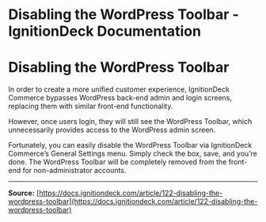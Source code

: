 # Disabling the WordPress Toolbar - IgnitionDeck Documentation

# Disabling the WordPress Toolbar

[](javascript:window.print())
In order to create a more unified customer experience, IgnitionDeck Commerce bypasses WordPress back-end admin and login screens, replacing them with similar front-end functionality.

However, once users login, they will still see the WordPress Toolbar, which unnecessarily provides access to the WordPress admin screen.

Fortunately, you can easily disable the WordPress Toolbar via IgnitionDeck Commerce’s General Settings menu. Simply check the box, save, and you’re done. The WordPress Toolbar will be completely removed from the front-end for non-administrator accounts.



---
**Source:** [https://docs.ignitiondeck.com/article/122-disabling-the-wordpress-toolbar](https://docs.ignitiondeck.com/article/122-disabling-the-wordpress-toolbar)
